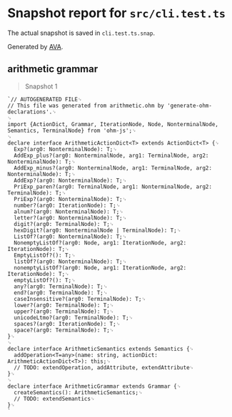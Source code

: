 # Snapshot report for `src/cli.test.ts`

The actual snapshot is saved in `cli.test.ts.snap`.

Generated by [AVA](https://avajs.dev).

## arithmetic grammar

> Snapshot 1

    `// AUTOGENERATED FILE␊
    // This file was generated from arithmetic.ohm by 'generate-ohm-declarations'.␊
    ␊
    import {ActionDict, Grammar, IterationNode, Node, NonterminalNode, Semantics, TerminalNode} from 'ohm-js';␊
    ␊
    declare interface ArithmeticActionDict<T> extends ActionDict<T> {␊
      Exp?(arg0: NonterminalNode): T;␊
      AddExp_plus?(arg0: NonterminalNode, arg1: TerminalNode, arg2: NonterminalNode): T;␊
      AddExp_minus?(arg0: NonterminalNode, arg1: TerminalNode, arg2: NonterminalNode): T;␊
      AddExp?(arg0: NonterminalNode): T;␊
      PriExp_paren?(arg0: TerminalNode, arg1: NonterminalNode, arg2: TerminalNode): T;␊
      PriExp?(arg0: NonterminalNode): T;␊
      number?(arg0: IterationNode): T;␊
      alnum?(arg0: NonterminalNode): T;␊
      letter?(arg0: NonterminalNode): T;␊
      digit?(arg0: TerminalNode): T;␊
      hexDigit?(arg0: NonterminalNode | TerminalNode): T;␊
      ListOf?(arg0: NonterminalNode): T;␊
      NonemptyListOf?(arg0: Node, arg1: IterationNode, arg2: IterationNode): T;␊
      EmptyListOf?(): T;␊
      listOf?(arg0: NonterminalNode): T;␊
      nonemptyListOf?(arg0: Node, arg1: IterationNode, arg2: IterationNode): T;␊
      emptyListOf?(): T;␊
      any?(arg0: TerminalNode): T;␊
      end?(arg0: TerminalNode): T;␊
      caseInsensitive?(arg0: TerminalNode): T;␊
      lower?(arg0: TerminalNode): T;␊
      upper?(arg0: TerminalNode): T;␊
      unicodeLtmo?(arg0: TerminalNode): T;␊
      spaces?(arg0: IterationNode): T;␊
      space?(arg0: TerminalNode): T;␊
    }␊
    ␊
    declare interface ArithmeticSemantics extends Semantics {␊
      addOperation<T=any>(name: string, actionDict: ArithmeticActionDict<T>): this;␊
      // TODO: extendOperation, addAttribute, extendAttribute␊
    }␊
    ␊
    declare interface ArithmeticGrammar extends Grammar {␊
      createSemantics(): ArithmeticSemantics;␊
      // TODO: extendSemantics␊
    }␊
    `
